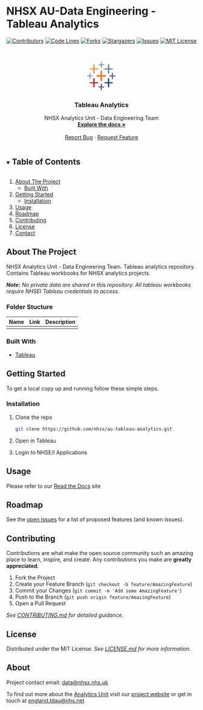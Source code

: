 # NHSX AU-Data Engineering - Tableau Analytics

<!-- PROJECT SHIELDS -->
<!--
*** I'm using markdown "reference style" links for readability.
*** Reference links are enclosed in brackets [ ] instead of parentheses ( ).
*** See the bottom of this document for the declaration of the reference variables
*** for contributors-url, forks-url, etc. This is an optional, concise syntax you may use.
*** https://www.markdownguide.org/basic-syntax/#reference-style-links
-->

[![Contributors][contributors-shield]][contributors-url]
[![Code Lines][code-lines]][code-lines-url]
[![Forks][forks-shield]][forks-url]
[![Stargazers][stars-shield]][stars-url]
[![Issues][issues-shield]][issues-url]
[![MIT License][license-shield]][license-url]

<!-- PROJECT LOGO -->
<br />
<p align="center">
  <a href="https://github.com/nhsx/au-azure-databricks">
    <img src="img/tableau_logo.png" alt="Logo" width="80" height="80">
  </a>

  <h3 align="center">Tableau Analytics</h3>

  <p align="center">
    NHSX Analytics Unit - Data Engineering Team
    <br />
    <a href="https://nhsx.github.io/au-data-engineering/"><strong>Explore the docs »</strong></a>
    <br />
    <br />
    <a href="https://github.com/nhsx/au-azure-databricks/issues">Report Bug</a>
    ·
    <a href="https://github.com/nhsx/au-azure-databricks/issues">Request Feature</a>
  </p>
</p>

<!-- TABLE OF CONTENTS -->
<details open="open">
  <summary><h2 style="display: inline-block">Table of Contents</h2></summary>
  <ol>
    <li>
      <a href="#about-the-project">About The Project</a>
      <ul>
        <li><a href="#built-with">Built With</a></li>
      </ul>
    </li>
    <li>
      <a href="#getting-started">Getting Started</a>
      <ul>
        <!-- <li><a href="#prerequisites">Prerequisites</a></li> -->
        <li><a href="#installation">Installation</a></li>
      </ul>
    </li>
    <li><a href="#usage">Usage</a></li>
    <li><a href="#roadmap">Roadmap</a></li>
    <li><a href="#contributing">Contributing</a></li>
    <li><a href="#license">License</a></li>
    <li><a href="#contact">Contact</a></li>
    <!-- <li><a href="#acknowledgements">Acknowledgements</a></li> -->
  </ol>
</details>

<!-- ABOUT THE PROJECT -->

## About The Project

NHSX Analytics Unit - Data Engineering Team. Tableau analytics repository. Contains Tableau workbooks for NHSX analytics projects.

_**Note:** No private data are shared in this repository._ _All tableau workbooks require NHSEI Tableau credentials to access._

### Folder Stucture

| Name | Link | Description |
| ---- | ---- | ----------- |
|      |      |             |

### Built With

- [Tableau](https://tableau.com/)

<!-- GETTING STARTED -->

## Getting Started

To get a local copy up and running follow these simple steps.

### Installation

1. Clone the repo
   ```sh
   git clone https://github.com/nhsx/au-tableau-analytics.git
   ```
2. Open in Tableau

3. Login to NHSE/I Applications

<!-- USAGE EXAMPLES -->

## Usage

Please refer to our [Read the Docs](https://nhsx.github.io/au-data-engineering/) site

<!-- ROADMAP -->

## Roadmap

See the [open issues](https://github.com/nhsx/au-tableau-analytics/issues) for a list of proposed features (and known issues).

<!-- CONTRIBUTING-->

## Contributing

Contributions are what make the open source community such an amazing place to learn, inspire, and create. Any contributions you make are **greatly appreciated**.

1. Fork the Project
2. Create your Feature Branch (`git checkout -b feature/AmazingFeature`)
3. Commit your Changes (`git commit -m 'Add some AmazingFeature'`)
4. Push to the Branch (`git push origin feature/AmazingFeature`)
5. Open a Pull Request

_See [CONTRIBUTING.md](https://github.com/nhsx/au-tableau-analytics/blob/main/CONTRIBUTING.md) for detailed guidance._

<!-- LICENSE -->

## License

Distributed under the MIT License. _See [LICENSE.md](https://github.com/nhsx/au-tableau-analytics/blob/main/LICENSE) for more information._

<!-- CONTACT -->

## About

Project contact email: [data@nhsx.nhs.uk](data@nhsx.nhs.uk)

To find out more about the [Analytics Unit](https://www.nhsx.nhs.uk/key-tools-and-info/nhsx-analytics-unit/) visit our [project website](https://nhsx.github.io/AnalyticsUnit/projects.html) or get in touch at [england.tdau@nhs.net](mailto:england.tdau@nhs.net)

<!-- ACKNOWLEDGEMENTS
## Acknowledgements

* []()
* []()
* []() -->

<!-- MARKDOWN LINKS & IMAGES -->
<!-- https://www.markdownguide.org/basic-syntax/#reference-style-links -->

[contributors-shield]: https://img.shields.io/github/contributors/nhsx/au-tableau-analytics.svg?color=blue&style=for-the-badge
[contributors-url]: https://github.com/nhsx/au-tableau-analytics/graphs/contributors
[forks-shield]: https://img.shields.io/github/forks/nhsx/au-tableau-analytics.svg?color=blue&style=for-the-badge
[forks-url]: https://github.com/nhsx/au-tableau-analytics/network/members
[stars-shield]: https://img.shields.io/github/stars/nhsx/au-tableau-analytics.svg?color=blue&style=for-the-badge
[stars-url]: https://github.com/nhsx/au-tableau-analytics/stargazers
[issues-shield]: https://img.shields.io/github/issues/nhsx/au-tableau-analytics.svg?color=blue&style=for-the-badge
[issues-url]: https://github.com/nhsx/au-tableau-analytics/issues
[license-shield]: https://img.shields.io/github/license/nhsx/au-tableau-analytics.svg?color=blue&style=for-the-badge
[license-url]: https://github.com/nhsx/au-tableau-analytics/blob/main/LICENSE
[code-lines]: https://img.shields.io/tokei/lines/github/nhsx/au-tableau-analytics?color=blue&label=Code%20Lines&style=for-the-badge
[code-lines-url]: https://github.com/nhsx/au-tableau-analytics

